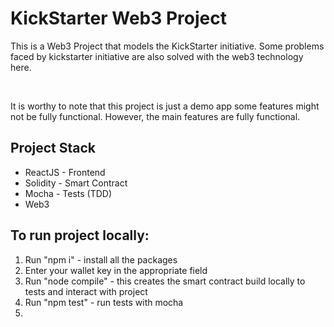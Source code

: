 <h1>KickStarter Web3 Project</h1>
<p>This is a Web3 Project that models the KickStarter initiative. Some problems faced by kickstarter initiative are also solved with the web3 technology here.</p>
<br/>
<p>It is worthy to note that this project is just a demo app some features might not be fully functional. However, the main features are fully functional.</p>

<h2>Project Stack</h2>
<ul>
<li>ReactJS - Frontend</li>
<li>Solidity - Smart Contract</li>
<li>Mocha - Tests (TDD)</li>
<li>Web3</li>
</ul>

<h2>To run project locally:</h2>
<ol>
<li>Run "npm i" - install all the packages</li>
<li>Enter your wallet key in the appropriate field</li>
<li>Run "node compile" - this creates the smart contract build locally to tests and interact with project </li>
<li>Run "npm test" - run tests with mocha</li>
<li></li>
</ol>
